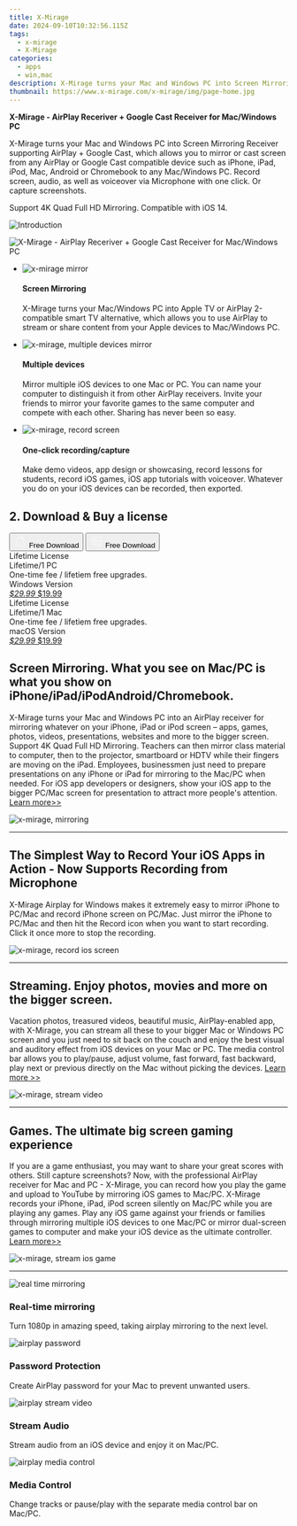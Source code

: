 ```yaml
---
title: X-Mirage
date: 2024-09-10T10:32:56.115Z
tags: 
  - x-mirage
  - X-Mirage
categories: 
  - apps
  - win,mac
description: X-Mirage turns your Mac and Windows PC into Screen Mirroring Receiver supporting AirPlay + Google Cast, which allows you to mirror or cast screen from any AirPlay or Google Cast compatible device such as iPhone, iPad, iPod, Mac, Android or Chromebook to any Mac/Windows PC. Record screen, audio, as well as voiceover via Microphone with one click. Or capture screenshots. 
thumbnail: https://www.x-mirage.com/x-mirage/img/page-home.jpg
---
```


**X-Mirage - AirPlay Receriver + Google Cast Receiver for Mac/Windows PC**

X-Mirage turns your Mac and Windows PC into Screen Mirroring Receiver supporting AirPlay + Google Cast, which allows you to mirror or cast screen from any AirPlay or Google Cast compatible device such as iPhone, iPad, iPod, Mac, Android or Chromebook to any Mac/Windows PC. Record screen, audio, as well as voiceover via Microphone with one click. Or capture screenshots. 

Support 4K Quad Full HD Mirroring. Compatible with iOS 14.

![Introduction](https://www.x-mirage.com/x-mirage/img/page-home.jpg)

![X-Mirage - AirPlay Receriver + Google Cast Receiver for Mac/Windows PC](https://www.x-mirage.com/img/xmirage-pc2.png)

-   ![x-mirage mirror](https://www.x-mirage.com/x-mirage//img/mirage-home01.png)
    
    #### Screen Mirroring
    
    X-Mirage turns your Mac/Windows PC into Apple TV or AirPlay 2-compatible smart TV alternative, which allows you to use AirPlay to stream or share content from your Apple devices to Mac/Windows PC.
    
-   ![x-mirage, multiple devices mirror](https://www.x-mirage.com/x-mirage//img/mirage-home02.png)
    
    #### Multiple devices
    
    Mirror multiple iOS devices to one Mac or PC. You can name your computer to distinguish it from other AirPlay receivers. Invite your friends to mirror your favorite games to the same computer and compete with each other. Sharing has never been so easy.
    
-   ![x-mirage, record screen](https://www.x-mirage.com/x-mirage//img/mirage-home03.png)
    
    #### One-click recording/capture
    
    Make demo videos, app design or showcasing, record lessons for students, record iOS games, iOS app tutorials with voiceover. Whatever you do on your iOS devices can be recorded, then exported.
    
    
## 2. Download & Buy a license

<div class="mx-auto flex items-center justify-center space-x-4">
  <button 
  onclick="javascript:window.open('https://secure.2checkout.com/order/checkout.php?PRODS=34662771&AFFILIATE=108875&QTY=1&CART=1&CARD=1', '_blank');
    window.open('https://x-mirage.com/download/x-mirage.dmg', '_blank');void(0);"
  class="flex flex-row font-bold rounded-lg text-lg w-48 h-16 bg-[#FF8014] text-[#ffffff] items-center justify-center p-2">
    <svg width="24px" height="24px" viewBox="0 0 24 24" xmlns="http://www.w3.org/2000/svg" color="#ffffff" fill="none" stroke="currentColor" stroke-width="3" stroke-linecap="round" stroke-linejoin="round"><path d="M16 2C16.3632 4.17921 14.0879 5.83084 12.8158 6.57142C12.4406 6.78988 12.0172 6.5117 12.0819 6.08234C12.2993 4.63878 13.0941 2.00008 16 2Z" stroke="#f8f7f7" stroke-width="1.5"></path><path d="M9 6.5C9.89676 6.5 10.6905 6.69941 11.2945 6.92013C12.0563 7.19855 12.9437 7.19854 13.7055 6.92012C14.3094 6.6994 15.1032 6.5 15.9999 6.5C17.0852 6.5 18.4649 7.08889 19.4999 8.26666C16 11 17 15.5 20.269 16.6916C19.2253 19.5592 17.2413 21.5 15.4999 21.5C13.9999 21.5 14 20.8 12.5 20.8C11 20.8 11 21.5 9.5 21.5C7 21.5 4 17.5 4 12.5C4 8.5 7 6.5 9 6.5Z" stroke="#f8f7f7" stroke-width="1.5"></path></svg>    
    <span class="font-medium mx-auto">Free Download</span>  
  </button>
  <button 
  onclick="javascript:window.open('https://secure.2checkout.com/order/checkout.php?PRODS=34663377&AFFILIATE=108875&QTY=1&CART=1&CARD=1', '_blank');
    window.open('https://x-mirage.com/download/x-mirage-inst.exe', '_blank');void(0);"
  class="flex flex-row font-bold rounded-lg text-lg w-48 h-16 bg-[#FF8014] text-[#ffffff] items-center justify-center p-2">
    <svg width="24px" height="24px" viewBox="0 0 24 24" xmlns="http://www.w3.org/2000/svg" color="#ffffff" fill="none" stroke="currentColor" stroke-width="3" stroke-linecap="round" stroke-linejoin="round"><path d="M4 16.9865V7.01353C4 6.71792 4.21531 6.46636 4.50737 6.42072L19.3074 4.10822C19.6713 4.05137 20 4.33273 20 4.70103V19.299C20 19.6673 19.6713 19.9486 19.3074 19.8918L4.50737 17.5793C4.21531 17.5336 4 17.2821 4 16.9865Z" stroke="#f8f7f7" stroke-width="1.5"></path><path d="M4 12H20" stroke="#f8f7f7" stroke-width="1.5"></path><path d="M10.5 5.5V18.5" stroke="#f8f7f7" stroke-width="1.5"></path></svg>
    <span class="font-medium mx-auto">Free Download</span>  
  </button>
</div>    

<div class="mx-auto flex items-center justify-center">
  <div class="m-8 grid grid-cols-1 gap-6 xl:grid-cols-2">
    <div class="flex w-full flex-col rounded-2xl bg-[#ffffff] text-[#374151] shadow-xl xl:w-96">
      <div class="flex h-full flex-col p-8">
        <div class="pb-6 text-3xl font-bold">Lifetime License</div>
        <div class="pb-12 text-lg">
          Lifetime/1 PC
          <div class="text-xs">One-time fee / lifetiem free upgrades.</div>
          <div class="text-xs">Windows Version</div>
        </div>
        <div class="flex flex-col gap-3 text-base"></div>
        <div class="flex flex-grow"></div>
        <div class="flex pt-10">
          <a href="https://secure.2checkout.com/order/checkout.php?PRODS=34663377&AFFILIATE=108875&QTY=1&CART=1&CARD=1" class="w-full transform cursor-pointer rounded-lg bg-[#7e22ce] p-3 text-center text-xl font-bold !text-[#ffffff] !no-underline transition-transform hover:bg-purple-800 active:scale-95"> 
           <em class="text-base line-through !text-[#c5c5c5]">$29.99</em>
            $19.99
          </a>
        </div>
      </div>
    </div>
    <div class="flex w-full flex-col rounded-2xl bg-[#ffffff] text-[#374151] shadow-xl xl:w-96">
      <div class="flex h-full flex-col p-8">
        <div class="pb-6 text-3xl font-bold">Lifetime License</div>
        <div class="pb-12 text-lg">
          Lifetime/1 Mac
          <div class="text-xs">One-time fee / lifetiem free upgrades.</div>
          <div class="text-xs">macOS Version</div>
        </div>
        <div class="flex flex-col gap-3 text-base"></div>
        <div class="flex flex-grow"></div>
        <div class="flex pt-10">
          <a href="https://secure.2checkout.com/order/checkout.php?PRODS=34662771&AFFILIATE=108875&QTY=1&CART=1&CARD=1" class="w-full transform cursor-pointer rounded-lg bg-[#7e22ce] p-3 text-center text-xl font-bold !text-[#ffffff] !no-underline transition-transform hover:bg-purple-800 active:scale-95">
           <em class="text-base line-through !text-[#c5c5c5]">$29.99</em>
            $19.99
          </a>
        </div>
      </div>
    </div>   
  </div>
</div>

## Screen Mirroring. What you see on Mac/PC is what you show on iPhone/iPad/iPodAndroid/Chromebook.

X-Mirage turns your Mac and Windows PC into an AirPlay receiver for mirroring whatever on your iPhone, iPad or iPod screen – apps, games, photos, videos, presentations, websites and more to the bigger screen. Support 4K Quad Full HD Mirroring. Teachers can then mirror class material to computer, then to the projector, smartboard or HDTV while their fingers are moving on the iPad. Employees, businessmen just need to prepare presentations on any iPhone or iPad for mirroring to the Mac/PC when needed. For iOS app developers or designers, show your iOS app to the bigger PC/Mac screen for presentation to attract more people's attention. [Learn more>>](https://www.x-mirage.com/x-mirage//record-ipad-screen.html)

![x-mirage, mirroring](https://www.x-mirage.com/x-mirage//img/mirror1.jpg)


___

## The Simplest Way to Record Your iOS Apps in Action - Now Supports Recording from Microphone

X-Mirage Airplay for Windows makes it extremely easy to mirror iPhone to PC/Mac and record iPhone screen on PC/Mac. Just mirror the iPhone to PC/Mac and then hit the Record icon when you want to start recording. Click it once more to stop the recording.

![x-mirage, record ios screen](https://www.x-mirage.com/x-mirage//img/record-ios-app.jpg)

___

## Streaming. Enjoy photos, movies and more on the bigger screen.

Vacation photos, treasured videos, beautiful music, AirPlay-enabled app, with X-Mirage, you can stream all these to your bigger Mac or Windows PC screen and you just need to sit back on the couch and enjoy the best visual and auditory effect from iOS devices on your Mac or PC. The media control bar allows you to play/pause, adjust volume, fast forward, fast backward, play next or previous directly on the Mac without picking the devices. [Learn more >>](https://www.x-mirage.com/x-mirage//record-iphone-screen.html)

![x-mirage, stream video](https://www.x-mirage.com/x-mirage//img/movie2.png)


___

## Games. The ultimate big screen gaming experience

If you are a game enthusiast, you may want to share your great scores with others. Still capture screenshots? Now, with the professional AirPlay receiver for Mac and PC - X-Mirage, you can record how you play the game and upload to YouTube by mirroring iOS games to Mac/PC. X-Mirage records your iPhone, iPad, iPod screen silently on Mac/PC while you are playing any games. Play any iOS game against your friends or families through mirroring multiple iOS devices to one Mac/PC or mirror dual-screen games to computer and make your iOS device as the ultimate controller. [Learn more>>](https://www.x-mirage.com/x-mirage//record-ios-game.html)

![x-mirage, stream ios game](https://www.x-mirage.com/x-mirage//img/bike3.png)


___

![real time mirroring](https://www.x-mirage.com/x-mirage//img/realtime.jpg)

### Real-time mirroring

Turn 1080p in amazing speed, taking airplay mirroring to the next level.

![airplay password](https://www.x-mirage.com/x-mirage//img/password-protect.jpg)

### Password Protection

Create AirPlay password for your Mac to prevent unwanted users.

![airplay stream video](https://www.x-mirage.com/x-mirage//img/stream-audio.jpg)

### Stream Audio

Stream audio from an iOS device and enjoy it on Mac/PC.

![airplay media control](https://www.x-mirage.com/x-mirage//img/media-control.jpg)

### Media Control

Change tracks or pause/play with the separate media control bar on Mac/PC.